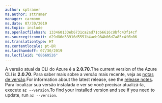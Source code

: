 ```yaml
---
author: sptramer
ms.author: sttramer
manager: carmonm
ms.date: 07/30/2019
ms.topic: include
ms.openlocfilehash: 133460133eb6731ca2ad71c66616c8bfc43f14cf
ms.sourcegitcommit: d29d86d33916d5551b4aeb984b06d7a85c4f6b06
ms.translationtype: HT
ms.contentlocale: pt-BR
ms.lasthandoff: 07/30/2019
ms.locfileid: "68669526"
---
```

<span data-ttu-id="f3686-101">A versão atual da CLI do Azure é a __2.0.70__.</span><span class="sxs-lookup"><span data-stu-id="f3686-101">The current version of the Azure CLI is __2.0.70__.</span></span> <span data-ttu-id="f3686-102">Para saber mais sobre a versão mais recente, veja as [notas de versão](../release-notes-azure-cli.md).</span><span class="sxs-lookup"><span data-stu-id="f3686-102">For information about the latest release, see the [release notes](../release-notes-azure-cli.md).</span></span> <span data-ttu-id="f3686-103">Para localizar sua versão instalada e ver se você precisar atualizá-la, execute `az --version`.</span><span class="sxs-lookup"><span data-stu-id="f3686-103">To find your installed version and see if you need to update, run `az --version`.</span></span>
